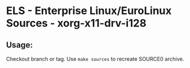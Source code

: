 # ELS - Enterprise Linux/EuroLinux Sources - xorg-x11-drv-i128
 
## Usage:
  Checkout branch or tag. Use `make sources` to recreate  SOURCE0 archive.
